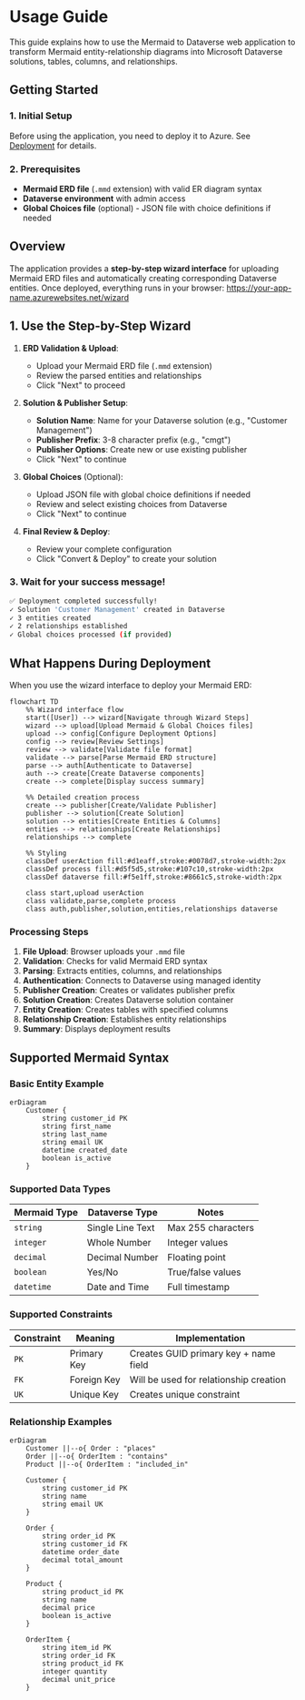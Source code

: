 # Usage Guide

This guide explains how to use the Mermaid to Dataverse web application to transform Mermaid entity-relationship diagrams into Microsoft Dataverse solutions, tables, columns, and relationships.

## Getting Started

### 1. Initial Setup

Before using the application, you need to deploy it to Azure. See [Deployment](DEPLOYMENT.md) for details.

### 2. Prerequisites

* **Mermaid ERD file** (`.mmd` extension) with valid ER diagram syntax  
* **Dataverse environment** with admin access
* **Global Choices file** (optional) - JSON file with choice definitions if needed

## Overview

The application provides a **step-by-step wizard interface** for uploading Mermaid ERD files and automatically creating corresponding Dataverse entities. Once deployed, everything runs in your browser: https://your-app-name.azurewebsites.net/wizard

## 1. Use the Step-by-Step Wizard

1. **ERD Validation & Upload**:
   - Upload your Mermaid ERD file (`.mmd` extension)
   - Review the parsed entities and relationships
   - Click "Next" to proceed

2. **Solution & Publisher Setup**:
   - **Solution Name**: Name for your Dataverse solution (e.g., "Customer Management")
   - **Publisher Prefix**: 3-8 character prefix (e.g., "cmgt")
   - **Publisher Options**: Create new or use existing publisher
   - Click "Next" to continue

3. **Global Choices** (Optional):
   - Upload JSON file with global choice definitions if needed
   - Review and select existing choices from Dataverse
   - Click "Next" to continue

4. **Final Review & Deploy**:
   - Review your complete configuration
   - Click "Convert & Deploy" to create your solution

### 3. Wait for your success message! 

```bash
✅ Deployment completed successfully!
✓ Solution 'Customer Management' created in Dataverse
✓ 3 entities created
✓ 2 relationships established
✓ Global choices processed (if provided)
```

## What Happens During Deployment

When you use the wizard interface to deploy your Mermaid ERD:

```mermaid
flowchart TD
    %% Wizard interface flow
    start([User]) --> wizard[Navigate through Wizard Steps]
    wizard --> upload[Upload Mermaid & Global Choices files]
    upload --> config[Configure Deployment Options]
    config --> review[Review Settings]
    review --> validate[Validate file format]
    validate --> parse[Parse Mermaid ERD structure]
    parse --> auth[Authenticate to Dataverse]
    auth --> create[Create Dataverse components]
    create --> complete[Display success summary]
    
    %% Detailed creation process
    create --> publisher[Create/Validate Publisher]
    publisher --> solution[Create Solution]
    solution --> entities[Create Entities & Columns]
    entities --> relationships[Create Relationships]
    relationships --> complete
    
    %% Styling
    classDef userAction fill:#d1eaff,stroke:#0078d7,stroke-width:2px
    classDef process fill:#d5f5d5,stroke:#107c10,stroke-width:2px
    classDef dataverse fill:#f5e1ff,stroke:#8661c5,stroke-width:2px
    
    class start,upload userAction
    class validate,parse,complete process
    class auth,publisher,solution,entities,relationships dataverse
```

### Processing Steps

1. **File Upload**: Browser uploads your `.mmd` file
2. **Validation**: Checks for valid Mermaid ERD syntax
3. **Parsing**: Extracts entities, columns, and relationships
4. **Authentication**: Connects to Dataverse using managed identity
5. **Publisher Creation**: Creates or validates publisher prefix
6. **Solution Creation**: Creates Dataverse solution container
7. **Entity Creation**: Creates tables with specified columns
8. **Relationship Creation**: Establishes entity relationships
9. **Summary**: Displays deployment results

## Supported Mermaid Syntax

### Basic Entity Example

```mermaid
erDiagram
    Customer {
        string customer_id PK
        string first_name
        string last_name
        string email UK
        datetime created_date
        boolean is_active
    }
```

### Supported Data Types

| Mermaid Type | Dataverse Type | Notes |
|-------------|----------------|-------|
| `string` | Single Line Text | Max 255 characters |
| `integer` | Whole Number | Integer values |
| `decimal` | Decimal Number | Floating point |
| `boolean` | Yes/No | True/false values |
| `datetime` | Date and Time | Full timestamp |

### Supported Constraints

| Constraint | Meaning | Implementation |
|-----------|---------|----------------|
| `PK` | Primary Key | Creates GUID primary key + name field |
| `FK` | Foreign Key | Will be used for relationship creation |
| `UK` | Unique Key | Creates unique constraint |

### Relationship Examples

```mermaid
erDiagram
    Customer ||--o{ Order : "places"
    Order ||--o{ OrderItem : "contains"
    Product ||--o{ OrderItem : "included_in"
    
    Customer {
        string customer_id PK
        string name
        string email UK
    }
    
    Order {
        string order_id PK
        string customer_id FK
        datetime order_date
        decimal total_amount
    }
    
    Product {
        string product_id PK
        string name
        decimal price
        boolean is_active
    }
    
    OrderItem {
        string item_id PK
        string order_id FK
        string product_id FK
        integer quantity
        decimal unit_price
    }
```